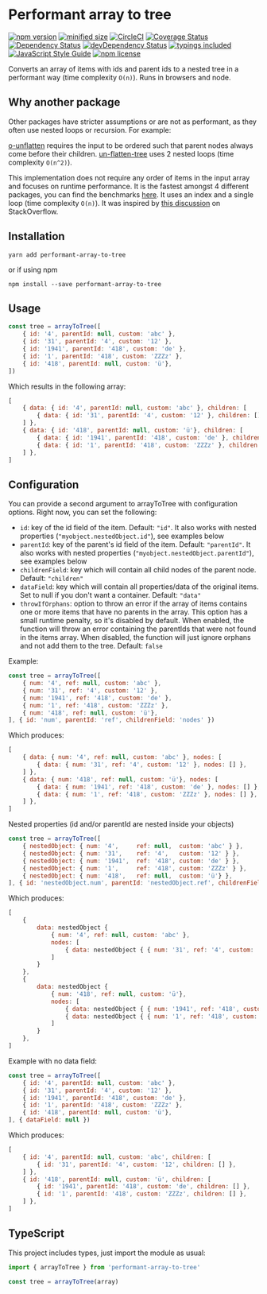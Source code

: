 # Performant array to tree

[![npm version](https://img.shields.io/npm/v/performant-array-to-tree.svg)](https://www.npmjs.com/package/performant-array-to-tree)
[![minified size](https://img.shields.io/badge/minified_size-0.448_kb-brightgreen.svg)](https://github.com/philipstanislaus/performant-array-to-tree/blob/master/build/arrayToTree.min.js)
[![CircleCI](https://circleci.com/gh/philipstanislaus/performant-array-to-tree/tree/master.svg?style=shield&circle-token=01828caf71908b915230609847a12272cc80c54d)](https://circleci.com/gh/philipstanislaus/performant-array-to-tree/tree/master)
[![Coverage Status](https://coveralls.io/repos/github/philipstanislaus/performant-array-to-tree/badge.svg?branch=master)](https://coveralls.io/github/philipstanislaus/performant-array-to-tree?branch=master)
[![Dependency Status](https://david-dm.org/philipstanislaus/performant-array-to-tree.svg)](https://david-dm.org/philipstanislaus/performant-array-to-tree)
[![devDependency Status](https://david-dm.org/philipstanislaus/performant-array-to-tree/dev-status.svg)](https://david-dm.org/philipstanislaus/performant-array-to-tree#info=devDependencies)
[![typings included](https://img.shields.io/badge/typings-included-brightgreen.svg)](#typescript)
[![JavaScript Style Guide](https://img.shields.io/badge/code_style-standard-brightgreen.svg)](https://standardjs.com)
[![npm license](https://img.shields.io/npm/l/performant-array-to-tree.svg)](https://www.npmjs.com/package/performant-array-to-tree)

Converts an array of items with ids and parent ids to a nested tree in a performant way (time complexity `O(n)`). Runs in browsers and node.

## Why another package

Other packages have stricter assumptions or are not as performant, as they often use nested loops or recursion. For example:

[o-unflatten](https://www.npmjs.com/package/o-unflatten) requires the input to be ordered such that parent nodes always come before their children.
[un-flatten-tree](https://www.npmjs.com/package/un-flatten-tree) uses 2 nested loops (time complexity `O(n^2)`).

This implementation does not require any order of items in the input array and focuses on runtime performance. It is the fastest amongst 4 different packages, you can find the benchmarks [here](https://github.com/philipstanislaus/array-to-tree-benchmarks). It uses an index and a single loop (time complexity `O(n)`). It was inspired by [this discussion](http://stackoverflow.com/questions/444296/how-to-efficiently-build-a-tree-from-a-flat-structure) on StackOverflow.

## Installation

`yarn add performant-array-to-tree`

or if using npm

`npm install --save performant-array-to-tree`

## Usage

```js
const tree = arrayToTree([
    { id: '4', parentId: null, custom: 'abc' },
    { id: '31', parentId: '4', custom: '12' },
    { id: '1941', parentId: '418', custom: 'de' },
    { id: '1', parentId: '418', custom: 'ZZZz' },
    { id: '418', parentId: null, custom: 'ü'},
])
```

Which results in the following array:

```js
[
    { data: { id: '4', parentId: null, custom: 'abc' }, children: [
        { data: { id: '31', parentId: '4', custom: '12' }, children: [] },
    ] },
    { data: { id: '418', parentId: null, custom: 'ü'}, children: [
        { data: { id: '1941', parentId: '418', custom: 'de' }, children: [] },
        { data: { id: '1', parentId: '418', custom: 'ZZZz' }, children: [] },
    ] },
]
```

## Configuration

You can provide a second argument to arrayToTree with configuration options. Right now, you can set the following:

- `id`: key of the id field of the item. Default: `"id"`. It also works with nested properties (`"myobject.nestedObject.id"`), see examples below
- `parentId`: key of the parent's id field of the item. Default: `"parentId"`. It also works with nested properties (`"myobject.nestedObject.parentId"`), see examples below
- `childrenField`: key which will contain all child nodes of the parent node. Default: `"children"`
- `dataField`: key which will contain all properties/data of the original items. Set to null if you don't want a container. Default: `"data"`
- `throwIfOrphans`: option to throw an error if the array of items contains one or more items that have no parents in the array. This option has a small runtime penalty, so it's disabled by default. When enabled, the function will throw an error containing the parentIds that were not found in the items array. When disabled, the function will just ignore orphans and not add them to the tree. Default: `false`

Example:

```js
const tree = arrayToTree([
    { num: '4', ref: null, custom: 'abc' },
    { num: '31', ref: '4', custom: '12' },
    { num: '1941', ref: '418', custom: 'de' },
    { num: '1', ref: '418', custom: 'ZZZz' },
    { num: '418', ref: null, custom: 'ü'},
], { id: 'num', parentId: 'ref', childrenField: 'nodes' })
```

Which produces:

```js
[
    { data: { num: '4', ref: null, custom: 'abc' }, nodes: [
        { data: { num: '31', ref: '4', custom: '12' }, nodes: [] },
    ] },
    { data: { num: '418', ref: null, custom: 'ü'}, nodes: [
        { data: { num: '1941', ref: '418', custom: 'de' }, nodes: [] },
        { data: { num: '1', ref: '418', custom: 'ZZZz' }, nodes: [] },
    ] },
]
```

Nested properties (id and/or parentId are nested inside your objects)
```js
const tree = arrayToTree([
    { nestedObject: { num: '4',     ref: null,  custom: 'abc' } },
    { nestedObject: { num: '31',    ref: '4',   custom: '12' } },
    { nestedObject: { num: '1941',  ref: '418', custom: 'de' } },
    { nestedObject: { num: '1',     ref: '418', custom: 'ZZZz' } },
    { nestedObject: { num: '418',   ref: null,  custom: 'ü'} },
], { id: 'nestedObject.num', parentId: 'nestedObject.ref', childrenField: 'nodes' })
```

Which produces:

```js
[
    {
        data: nestedObject {
            { num: '4', ref: null, custom: 'abc' },
            nodes: [
                { data: nestedObject { { num: '31', ref: '4', custom: '12' }, nodes: [] } },
            ]
        }
    },
    {
        data: nestedObject {
            { num: '418', ref: null, custom: 'ü'},
            nodes: [
                { data: nestedObject { { num: '1941', ref: '418', custom: 'de' }, nodes: [] } },
                { data: nestedObject { { num: '1', ref: '418', custom: 'ZZZz' }, nodes: [] } },
            ]
        }
    },
]
```

Example with no data field:

```js
const tree = arrayToTree([
    { id: '4', parentId: null, custom: 'abc' },
    { id: '31', parentId: '4', custom: '12' },
    { id: '1941', parentId: '418', custom: 'de' },
    { id: '1', parentId: '418', custom: 'ZZZz' },
    { id: '418', parentId: null, custom: 'ü'},
], { dataField: null })
```

Which produces:

```js
[
    { id: '4', parentId: null, custom: 'abc', children: [
        { id: '31', parentId: '4', custom: '12', children: [] },
    ] },
    { id: '418', parentId: null, custom: 'ü', children: [
        { id: '1941', parentId: '418', custom: 'de', children: [] },
        { id: '1', parentId: '418', custom: 'ZZZz', children: [] },
    ] },
]
```

## TypeScript

This project includes types, just import the module as usual:

```ts
import { arrayToTree } from 'performant-array-to-tree'

const tree = arrayToTree(array)
```
